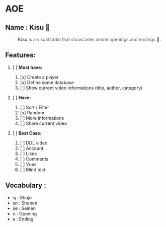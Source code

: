 # AOE

## Name : Kisu 🐶

> **Kisu** is a visual radio that showcases anime openings and endings 🎌.

## Features:

1. [ ] **Must have:**
    1. [x] Create a player
    2. [x] Define some database
    3. [ ] Show current video informations (title, author, category)

2. [ ] **Have:**
    1. [ ] Sort / Filter
    2. [x] Random
    3. [ ] More informations
    4. [ ] Share current video

3. [ ] **Best Case:**
    1. [ ] DDL video
    2. [ ] Account
    3. [ ] Likes
    4. [ ] Comments
    5. [ ] Vues
    6. [ ] Blind test

## Vocabulary :

* sj : Shojo
* sn : Shonen
* se : Seinen
* o : Opening
* e : Ending
